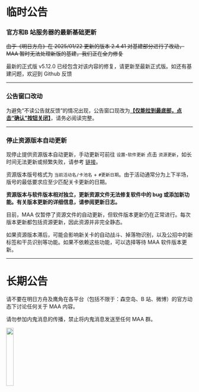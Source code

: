 # 临时公告
### 官方和B 站服务器的最新基础更新
~~由于《明日方舟》在 2025/01/22 更新的版本 2.4.41 对基建部分进行了改动，MAA 暂时无法处理新版的基建，我们正在全力修复~~

最新的正式版 v5.12.0 已经包含对该内容的修复，请更新至最新正式版。如还有基建问题，欢迎到 Github 反馈

----

### 公告窗口改动

为避免“不读公告就反馈”的情况出现，公告窗口现改为<u>**【仅能拉到最底部，点击“确认”按钮关闭】**</u>，请务必阅读完整。

----

### 停止资源版本自动更新

现停止提供资源版本自动更新，手动更新可前往 `设置`-`软件更新` 点击 `资源更新`，如长时间无法更新或频繁失败，请参考 [链接](https://github.com/MaaAssistantArknights/MaaAssistantArknights/issues/10033)。

资源版本版号格式为 `当前活动名/卡池名` + `#更新日期`。由于活动通常分为上下半场，版号的最低要求应至少匹配关卡更新的日期。

**资源版本与软件版本相对独立，更新资源文件无法修复软件中的 bug 或添加新功能。有关版本更新的详细信息，请参阅更新日志。**

目前，MAA 仅暂停了资源文件的自动更新，但软件版本更新仍在正常进行。每次版本更新都包括资源更新，因此资源并非完全静态。

如果资源版本滞后，可能会影响新关卡的自动战斗、掉落物识别，以及公招中的新标签和干员识别等功能。如果不依赖这些功能，可以选择等待 MAA 软件版本更新。

----

# 长期公告

请不要在明日方舟及鹰角在各平台（包括不限于：森空岛、B 站、微博）的官方动态下讨论任何关于 MAA 内容。  

请勿参加内鬼消息的传播，禁止将内鬼消息发送至任何 MAA 群。  

<img src="https://ota.maa.plus/MaaAssistantArknights/api/announcements/img/NoSkland.jpg" width="20%" /><br>
